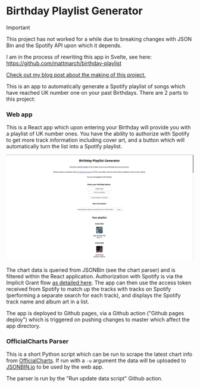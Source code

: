 # Birthday Playlist Generator

> [!IMPORTANT]
> This project has not worked for a while due to breaking changes with JSON Bin and the Spotify API upon which it depends.
>
> I am in the process of rewriting this app in Svelte, see here: https://github.com/mattmarch/birthday-playlist

[Check out my blog post about the making of this project.](https://mattmarch.co.uk/birthday-playlist/)

This is an app to automatically generate a Spotify playlist of songs which have reached UK number one on your past Birthdays. There are 2 parts to this project:

### Web app

This is a React app which upon entering your Birthday will provide you with a playlist of UK number ones. You have the ability to authorize with Spotify to get more track information including cover art, and a button which will automatically turn the list into a Spotify playlist.

![Screenshot of application](Screenshot.png)

The chart data is queried from JSONBin (see the chart parser) and is filtered within the React application. Authorization with Spotify is via the Implicit Grant flow [as detailed here](https://developer.spotify.com/documentation/general/guides/authorization-guide/#implicit-grant-flow). The app can then use the access token received from Spotify to match up the tracks with tracks on Spotify (performing a separate search for each track), and displays the Spotify track name and album art in a list.

The app is deployed to Github pages, via a Github action ("Github pages deploy") which is triggered on pushing changes to master which affect the app directory.

### OfficialCharts Parser

This is a short Python script which can be run to scrape the latest chart info from [OfficialCharts](https://www.officialcharts.com/chart-news/all-the-number-1-singles__7931/). If run with a `-u` argument the data will be uploaded to [JSONBIN.io](https://jsonbin.io) to be used by the web app.

The parser is run by the "Run update data script" Github action.

